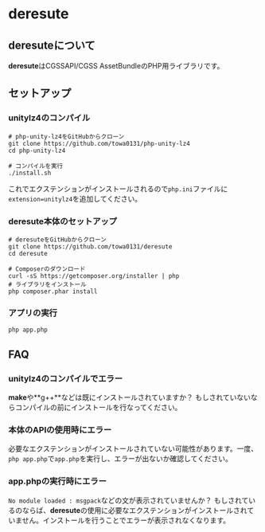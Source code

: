 # deresute
## deresuteについて
**deresute**はCGSSAPI/CGSS AssetBundleのPHP用ライブラリです。

## セットアップ
### unitylz4のコンパイル
```
# php-unity-lz4をGitHubからクローン
git clone https://github.com/towa0131/php-unity-lz4
cd php-unity-lz4

# コンパイルを実行
./install.sh
```
これでエクステンションがインストールされるので`php.ini`ファイルに`extension=unitylz4`を追加してください。

### deresute本体のセットアップ
```
# deresuteをGitHubからクローン
git clone https://github.com/towa0131/deresute
cd deresute

# Composerのダウンロード
curl -sS https://getcomposer.org/installer | php
# ライブラリをインストール
php composer.phar install
```

### アプリの実行
`php app.php`

## FAQ
### unitylz4のコンパイルでエラー
**make**や**g++**などは既にインストールされていますか？
もしされていないならコンパイルの前にインストールを行なってください。

### 本体のAPIの使用時にエラー
必要なエクステンションがインストールされていない可能性があります。一度、`php app.php`で`app.php`を実行し、エラーが出ないか確認してください。

### app.phpの実行時にエラー
`No module loaded : msgpack`などの文が表示されていませんか？
もしされているのならば、**deresute**の使用に必要なエクステンションがインストールされていません。インストールを行うことでエラーが表示されなくなります。